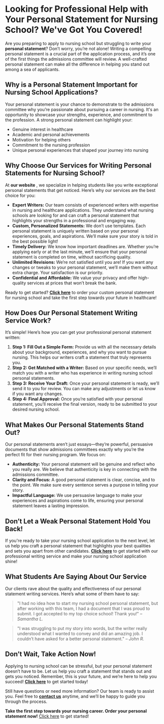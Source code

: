 # Looking for Professional Help with Your Personal Statement for Nursing School? We've Got You Covered!

Are you preparing to apply to nursing school but struggling to write your **personal statement**? Don’t worry, you’re not alone! Writing a compelling personal statement is a crucial part of the application process, and it’s one of the first things the admissions committee will review. A well-crafted personal statement can make all the difference in helping you stand out among a sea of applicants.

## Why is a Personal Statement Important for Nursing School Applications?

Your personal statement is your chance to demonstrate to the admissions committee why you’re passionate about pursuing a career in nursing. It's an opportunity to showcase your strengths, experience, and commitment to the profession. A strong personal statement can highlight your:  
- Genuine interest in healthcare  
- Academic and personal achievements  
- Motivation for helping others  
- Commitment to the nursing profession  
- Unique personal experiences that shaped your journey into nursing

## Why Choose Our Services for Writing Personal Statements for Nursing School?

At **our website** , we specialize in helping students like you write exceptional personal statements that get noticed. Here’s why our services are the best choice for you:

- **Expert Writers:** Our team consists of experienced writers with expertise in nursing and healthcare applications. They understand what nursing schools are looking for and can craft a personal statement that highlights your strengths in a professional and engaging way.
- **Custom, Personalized Statements:** We don’t use templates. Each personal statement is uniquely written based on your personal experiences, goals, and aspirations. We’ll make sure your story is told in the best possible light!
- **Timely Delivery:** We know how important deadlines are. Whether you’re applying early or at the last minute, we’ll ensure that your personal statement is completed on time, without sacrificing quality.
- **Unlimited Revisions:** We’re not satisfied until you are! If you want any changes or tweaks to your personal statement, we’ll make them without extra charge. Your satisfaction is our priority.
- **Confidential and Affordable:** We value your privacy and offer high-quality services at prices that won’t break the bank.

Ready to get started? **[Click here](https://tinyurl.com/topessay?keyword=personal+statements+for+nursing+school)** to order your custom personal statement for nursing school and take the first step towards your future in healthcare!

## How Does Our Personal Statement Writing Service Work?

It’s simple! Here’s how you can get your professional personal statement written:

1. **Step 1: Fill Out a Simple Form:** Provide us with all the necessary details about your background, experiences, and why you want to pursue nursing. This helps our writers craft a statement that truly represents you.
2. **Step 2: Get Matched with a Writer:** Based on your specific needs, we’ll match you with a writer who has experience in writing nursing school personal statements.
3. **Step 3: Receive Your Draft:** Once your personal statement is ready, we’ll send it to you for review. You can make any adjustments or let us know if you want any changes.
4. **Step 4: Final Approval:** Once you’re satisfied with your personal statement, you’ll receive the final version, ready to be submitted to your desired nursing school.

## What Makes Our Personal Statements Stand Out?

Our personal statements aren’t just essays—they’re powerful, persuasive documents that show admissions committees exactly why you’re the perfect fit for their nursing program. We focus on:

- **Authenticity:** Your personal statement will be genuine and reflect who you really are. We believe that authenticity is key in connecting with the admissions committee.
- **Clarity and Focus:** A good personal statement is clear, concise, and to the point. We make sure every sentence serves a purpose in telling your story.
- **Impactful Language:** We use persuasive language to make your experiences and aspirations come to life, ensuring your personal statement leaves a lasting impression.

## Don’t Let a Weak Personal Statement Hold You Back!

If you're ready to take your nursing school application to the next level, let us help you craft a personal statement that highlights your best qualities and sets you apart from other candidates. **[Click here](https://tinyurl.com/topessay?keyword=personal+statements+for+nursing+school)** to get started with our professional writing service and make your nursing school application shine!

## What Students Are Saying About Our Service

Our clients rave about the quality and effectiveness of our personal statement writing services. Here’s what some of them have to say:

> "I had no idea how to start my nursing school personal statement, but after working with this team, I had a document that I was proud to submit. I got accepted to my top choice school! Thank you!" – _Samantha L._

> "I was struggling to put my story into words, but the writer really understood what I wanted to convey and did an amazing job. I couldn’t have asked for a better personal statement." – _John R._

## Don’t Wait, Take Action Now!

Applying to nursing school can be stressful, but your personal statement doesn’t have to be. Let us help you craft a statement that stands out and gets you noticed. Remember, this is your future, and we’re here to help you succeed! **[Click here](https://tinyurl.com/topessay?keyword=personal+statements+for+nursing+school)** to get started today!

Still have questions or need more information? Our team is ready to assist you. Feel free to **[contact us](https://tinyurl.com/topessay?keyword=personal+statements+for+nursing+school)** anytime, and we’ll be happy to guide you through the process.

**Take the first step towards your nursing career. Order your personal statement now!** [Click here](https://tinyurl.com/topessay?keyword=personal+statements+for+nursing+school) to get started!
